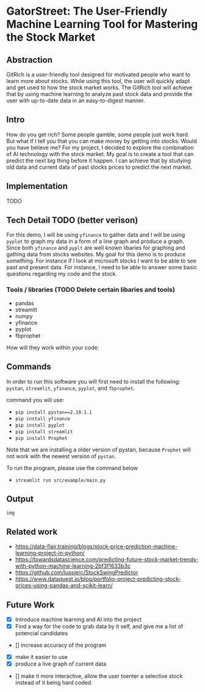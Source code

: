 # GatorStreet: The User-Friendly Machine Learning Tool for Mastering the Stock Market

## Abstraction

GitRich is a user-friendly tool designed for motivated people who want to learn more about stocks. While using this tool, the user will quickly adapt and get used to how the stock market works. The GitRich tool will achieve that by using machine learning to analyze past stock data and provide the user with up-to-date data in an easy-to-digest manner.  

## Intro

How do you get rich? Some people gamble, some people just work hard. But what if I tell you that you can make money by getting into stocks. Would you have believe me? For my project, I decided to explore the combination of AI technology with the stock market. My goal is to create a tool that can predict the next big thing before it happen. I can achieve that by studying old data and current data of past stocks prices to predict the next market. 

## Implementation

TODO

## Tech Detail TODO (better verison)

For this demo, I will be using `yfinance` to gather data and I will be using `pyplot` to graph my data in a form of a line graph and produce a graph. Since both `yfinance` and `pyplt` are well known libaries for graphing and gathing data from stocks websites. My goal for this demo is to produce something. For instance if I look at microsoft stocks I want to be able to see past and present data. For instance, I need to be able to answer some basic questions regarding my code and the stock. 

### Tools / libraries (TODO Delete certain libaries and tools)
 - pandas 
 - streamlit 
 - numpy 
 - yfinance
 - pyplot
 - fbprophet

How will they work within your code:


## Commands

In order to run this software you will first need to install the following: `pystan`, `streamlit`, `yfinance`, `pyplot`, and `fbprophet`.

command you will use: 

- `pip install pystan==2.19.1.1`
- `pip install yfinance`
- `pip install pyplot`
- `pip install streamlit`
- `pip install Prophet`

Note that we are installing a older version of pystan, because `Prophet` will not work with the newest version of `pystan`. 

To run the program, please use the command below
- `streamlit run src/example/main.py`

## Output

```
img
```
## Related work 
 - https://data-flair.training/blogs/stock-price-prediction-machine-learning-project-in-python/
 - https://towardsdatascience.com/predicting-future-stock-market-trends-with-python-machine-learning-2bf3f1633b3c
 - https://github.com/lussierc/StockSwingPredictor
 - https://www.dataquest.io/blog/portfolio-project-predicting-stock-prices-using-pandas-and-scikit-learn/
## Future Work 

- [x] Introduce machine learning and AI into the project
- [x] Find a way for the code to grab data by it self, and give me a list of potencial candidates
- [] increase accuracy of the program
- [X] make it easier to use
- [x] produce a live graph of current data 
- [] make it more interactive, allow the user toenter a selective stock instead of it being hard coded. 
